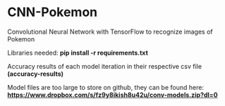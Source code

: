 # CNN-Pokemon

Convolutional Neural Network with TensorFlow to recognize images of Pokemon

Libraries needed: __pip install -r requirements.txt__

Accuracy results of each model iteration in their respective csv file __(accuracy-results)__

Model files are too large to store on github, they can be found here: __https://www.dropbox.com/s/fz9y8ikish8u42u/conv-models.zip?dl=0__
